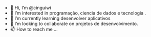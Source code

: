 - 👋 Hi, I’m @cinguiwi
- 👀 I’m interested in  programação, ciencia de dados e  tecnologia .
- 🌱 I’m currently learning  desenvolver aplicativos
- 💞️ I’m looking to collaborate on  projetos de desenvolvimento.
- 📫 How to reach me ...

<!---
cinguiwi/cinguiwi is a ✨ special ✨ repository because its `README.md` (this file) appears on your GitHub profile.
You can click the Preview link to take a look at your changes.
--->
